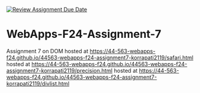 [![Review Assignment Due Date](https://classroom.github.com/assets/deadline-readme-button-22041afd0340ce965d47ae6ef1cefeee28c7c493a6346c4f15d667ab976d596c.svg)](https://classroom.github.com/a/NPDM3uFp)
# WebApps-F24-Assignment-7
Assignment 7 on DOM
hosted at https://44-563-webapps-f24.github.io/44563-webapps-f24-assignment7-korrapati2119/safari.html
hosted at https://44-563-webapps-f24.github.io/44563-webapps-f24-assignment7-korrapati2119/precision.html
hosted at https://44-563-webapps-f24.github.io/44563-webapps-f24-assignment7-korrapati2119/divlist.html
